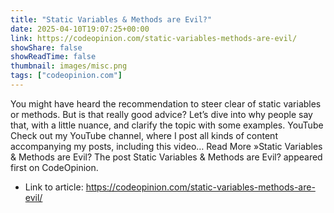 ```yaml
---
title: "Static Variables & Methods are Evil?"
date: 2025-04-10T19:07:25+00:00
link: https://codeopinion.com/static-variables-methods-are-evil/
showShare: false
showReadTime: false
thumbnail: images/misc.png
tags: ["codeopinion.com"]
---
```

You might have heard the recommendation to steer clear of static variables or methods. But is that really good advice? Let’s dive into why people say that, with a little nuance, and clarify the topic with some examples. YouTube Check out my YouTube channel, where I post all kinds of content accompanying my posts, including this video… Read More »Static Variables & Methods are Evil?
The post Static Variables & Methods are Evil? appeared first on CodeOpinion.

- Link to article: https://codeopinion.com/static-variables-methods-are-evil/